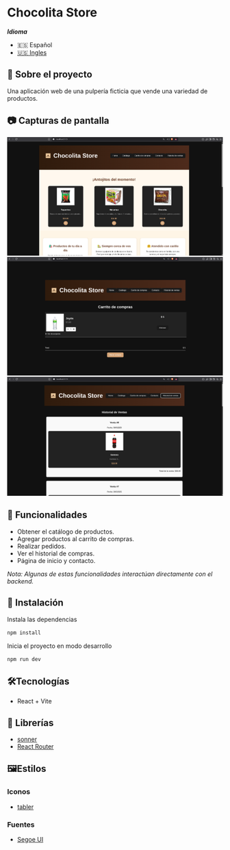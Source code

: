 # Chocolita Store

**_Idioma_**

- 🇪🇸 Español
- [🇺🇸 Ingles](./README.md)

## 🧠 Sobre el proyecto

Una aplicación web de una pulpería ficticia que vende una variedad de productos.

## 📷 Capturas de pantalla

<img src="./screenshots/img1.png">
<img src="./screenshots/img2.png">
<img src="./screenshots/img3.png">

## 🚀 Funcionalidades

- Obtener el catálogo de productos.
- Agregar productos al carrito de compras.
- Realizar pedidos.
- Ver el historial de compras.
- Página de inicio y contacto.

_Nota: Algunas de estas funcionalidades interactúan directamente con el backend._

## 🔧 Instalación

Instala las dependencias

```sh
npm install
```

Inicia el proyecto en modo desarrollo

```sh
npm run dev
```

## 🛠️Tecnologías

- React + Vite

## 📓 Librerías

- [sonner](https://github.com/emilkowalski/sonner)
- [React Router](https://github.com/remix-run/react-router)

## 🖼️Estilos

### Iconos

- [tabler](https://tabler.io/icons)

### Fuentes

- [Segoe UI](https://learn.microsoft.com/en-us/typography/font-list/segoe-ui)
